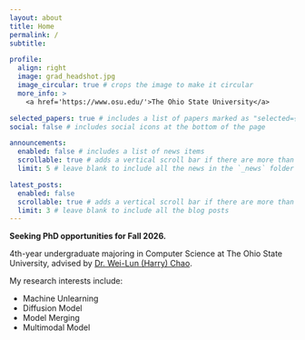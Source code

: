 ```yaml
---
layout: about
title: Home
permalink: /
subtitle:

profile:
  align: right
  image: grad_headshot.jpg
  image_circular: true # crops the image to make it circular
  more_info: >
    <a href='https://www.osu.edu/'>The Ohio State University</a>

selected_papers: true # includes a list of papers marked as "selected={true}"
social: false # includes social icons at the bottom of the page

announcements:
  enabled: false # includes a list of news items
  scrollable: true # adds a vertical scroll bar if there are more than 3 news items
  limit: 5 # leave blank to include all the news in the `_news` folder

latest_posts:
  enabled: false
  scrollable: true # adds a vertical scroll bar if there are more than 3 new posts items
  limit: 3 # leave blank to include all the blog posts
---
```


**Seeking PhD opportunities for Fall 2026.**

4th-year undergraduate majoring in Computer Science at The Ohio State University, advised by <a href="https://sites.google.com/view/wei-lun-harry-chao">Dr. Wei-Lun (Harry) Chao</a>.

My research interests include:
- Machine Unlearning
- Diffusion Model
- Model Merging
- Multimodal Model